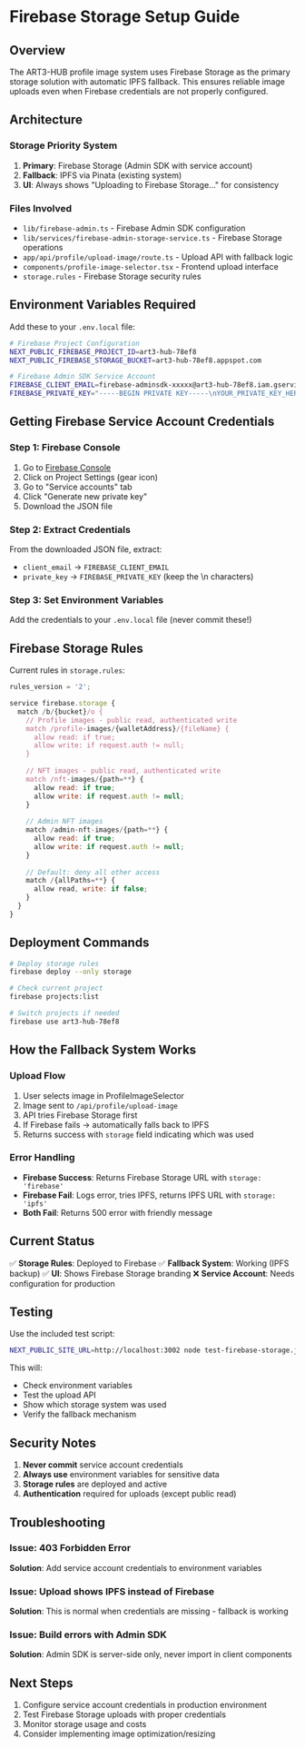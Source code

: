 # Firebase Storage Setup Guide

## Overview

The ART3-HUB profile image system uses Firebase Storage as the primary storage solution with automatic IPFS fallback. This ensures reliable image uploads even when Firebase credentials are not properly configured.

## Architecture

### Storage Priority System
1. **Primary**: Firebase Storage (Admin SDK with service account)
2. **Fallback**: IPFS via Pinata (existing system)
3. **UI**: Always shows "Uploading to Firebase Storage..." for consistency

### Files Involved
- `lib/firebase-admin.ts` - Firebase Admin SDK configuration
- `lib/services/firebase-admin-storage-service.ts` - Firebase Storage operations
- `app/api/profile/upload-image/route.ts` - Upload API with fallback logic
- `components/profile-image-selector.tsx` - Frontend upload interface
- `storage.rules` - Firebase Storage security rules

## Environment Variables Required

Add these to your `.env.local` file:

```bash
# Firebase Project Configuration
NEXT_PUBLIC_FIREBASE_PROJECT_ID=art3-hub-78ef8
NEXT_PUBLIC_FIREBASE_STORAGE_BUCKET=art3-hub-78ef8.appspot.com

# Firebase Admin SDK Service Account
FIREBASE_CLIENT_EMAIL=firebase-adminsdk-xxxxx@art3-hub-78ef8.iam.gserviceaccount.com
FIREBASE_PRIVATE_KEY="-----BEGIN PRIVATE KEY-----\nYOUR_PRIVATE_KEY_HERE\n-----END PRIVATE KEY-----\n"
```

## Getting Firebase Service Account Credentials

### Step 1: Firebase Console
1. Go to [Firebase Console](https://console.firebase.google.com/project/art3-hub-78ef8)
2. Click on Project Settings (gear icon)
3. Go to "Service accounts" tab
4. Click "Generate new private key"
5. Download the JSON file

### Step 2: Extract Credentials
From the downloaded JSON file, extract:
- `client_email` → `FIREBASE_CLIENT_EMAIL`
- `private_key` → `FIREBASE_PRIVATE_KEY` (keep the \n characters)

### Step 3: Set Environment Variables
Add the credentials to your `.env.local` file (never commit these!)

## Firebase Storage Rules

Current rules in `storage.rules`:

```javascript
rules_version = '2';

service firebase.storage {
  match /b/{bucket}/o {
    // Profile images - public read, authenticated write
    match /profile-images/{walletAddress}/{fileName} {
      allow read: if true;
      allow write: if request.auth != null;
    }
    
    // NFT images - public read, authenticated write
    match /nft-images/{path=**} {
      allow read: if true;
      allow write: if request.auth != null;
    }
    
    // Admin NFT images
    match /admin-nft-images/{path=**} {
      allow read: if true;
      allow write: if request.auth != null;
    }
    
    // Default: deny all other access
    match /{allPaths=**} {
      allow read, write: if false;
    }
  }
}
```

## Deployment Commands

```bash
# Deploy storage rules
firebase deploy --only storage

# Check current project
firebase projects:list

# Switch projects if needed
firebase use art3-hub-78ef8
```

## How the Fallback System Works

### Upload Flow
1. User selects image in ProfileImageSelector
2. Image sent to `/api/profile/upload-image`
3. API tries Firebase Storage first
4. If Firebase fails → automatically falls back to IPFS
5. Returns success with `storage` field indicating which was used

### Error Handling
- **Firebase Success**: Returns Firebase Storage URL with `storage: 'firebase'`
- **Firebase Fail**: Logs error, tries IPFS, returns IPFS URL with `storage: 'ipfs'`
- **Both Fail**: Returns 500 error with friendly message

## Current Status

✅ **Storage Rules**: Deployed to Firebase
✅ **Fallback System**: Working (IPFS backup)
✅ **UI**: Shows Firebase Storage branding
❌ **Service Account**: Needs configuration for production

## Testing

Use the included test script:

```bash
NEXT_PUBLIC_SITE_URL=http://localhost:3002 node test-firebase-storage.js
```

This will:
- Check environment variables
- Test the upload API
- Show which storage system was used
- Verify the fallback mechanism

## Security Notes

1. **Never commit** service account credentials
2. **Always use** environment variables for sensitive data
3. **Storage rules** are deployed and active
4. **Authentication** required for uploads (except public read)

## Troubleshooting

### Issue: 403 Forbidden Error
**Solution**: Add service account credentials to environment variables

### Issue: Upload shows IPFS instead of Firebase
**Solution**: This is normal when credentials are missing - fallback is working

### Issue: Build errors with Admin SDK
**Solution**: Admin SDK is server-side only, never import in client components

## Next Steps

1. Configure service account credentials in production environment
2. Test Firebase Storage uploads with proper credentials
3. Monitor storage usage and costs
4. Consider implementing image optimization/resizing